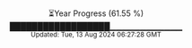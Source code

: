 <p align="center">
⏳Year Progress (61.55 %) <br>
██████████████████▁▁▁▁▁▁▁▁▁▁▁▁ <br>
<sub>Updated: Tue, 13 Aug 2024 06:27:28 GMT</sub>
</p>

